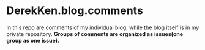 # DerekKen.blog.comments
In this repo are comments of my individual blog, while the blog itself is in my private repository.
**Groups of comments are organized as issues(one group as one issue).**
